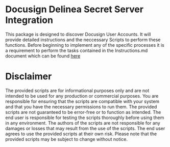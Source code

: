 # Docusign Delinea Secret Server Integration

This package is designed to discover Docusign User Accounts.  It will provide detailed instructions and the neccessary Scripts to perform these functions. Before beginning to implement any of the specific processes it is a requirement to perform the tasks contained in the Instructions.md document which can be found [here](./Instructions.md)

# Disclaimer

The provided scripts are for informational purposes only and are not intended to be used for any production or commercial purposes. You are responsible for ensuring that the scripts are compatible with your system and that you have the necessary permissions to run them. The provided scripts are not guaranteed to be error-free or to function as intended. The end user is responsible for testing the scripts thoroughly before using them in any environment. The authors of the scripts are not responsible for any damages or losses that may result from the use of the scripts. The end user agrees to use the provided scripts at their own risk. Please note that the provided scripts may be subject to change without notice.